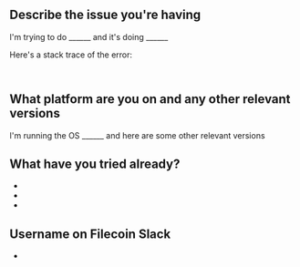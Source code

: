 
## Describe the issue you're having

I'm trying to do ______ and it's doing ______

Here's a stack trace of the error:
```


```

## What platform are you on and any other relevant versions
I'm running the OS ______ and here are some other relevant versions

## What have you tried already?
- 
- 
-

## Username on Filecoin Slack
- 
